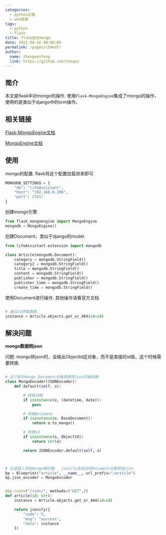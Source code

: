 ```yaml
---
categories: 
  - python之路
  - web框架
tags: 
  - python
  - flask
title: flask结合mongo
date: 2022-08-10 00:00:00
permalink: /pages/c59edf/
author: 
  name: zhengwenfeng
  link: https://github.com/tenqaz
---
```


## 简介

本文是flask中对mongo的操作. 使用`Flask-MongoEngine`集成了mongo的操作，使用的是类似于django中的orm操作。

## 相关链接

[Flask-MongoEngine文档](https://flask-mongoengine.readthedocs.io/en/latest/)

[MongoEngine文档](http://docs.mongoengine.org/apireference.html)

## 使用

mongo的配置. flask将这个配置加载进来即可.

```python
MONGODB_SETTINGS = {
    "db": "lifeAssistant",
    "host": "192.168.0.206",
    "port": 27017
}
```

创建mongo引擎.

```python
from flask_mongoengine import MongoEngine
mongodb = MongoEngine()
```

创建Document，类似于django的model.

```python
from lifeAssistant.extension import mongodb

class Article(mongodb.Document):
    category = mongodb.StringField()
    category2 = mongodb.StringField()
    title = mongodb.StringField()
    content = mongodb.StringField()
    publisher = mongodb.StringField()
    publisher_time = mongodb.StringField()
    create_time = mongodb.StringField()
```

使用Document进行操作. 其他操作请看官方文档

```python

# 通过id获取数据.  
instance = Article.objects.get_or_404(id=id)
```

## 解決问题

**mongo数据转json**

问题: mongo转json时，会输出ObjectId这对象，而不是直接的id值，这个时候需要转换.

```python

# 这个是将mongo Document对象转换成json的编码器
class MongoEncoder(JSONEncoder):
    def default(self, o):

        # 转换日期
        if isinstance(o, (datetime, date)):
            pass

        # 转换Document
        if isinstance(o, BaseDocument):
            return o.to_mongo()

        # 转换id
        if isinstance(o, ObjectId):
            return str(o)

        return JSONEncoder.default(self, o)



# 在蓝图上添加mongo解码器.  jsonify会自动将Document对象转成json
bp = Blueprint("article", __name__, url_prefix="/article")
bp.json_encoder = MongoEncoder


@bp.route("/<id>/", methods=("GET",))
def article(id: str):
    instance = Article.objects.get_or_404(id=id)

    return jsonify({
        "code": 0,
        "msg": "success",
        "data": instance
    })
```
